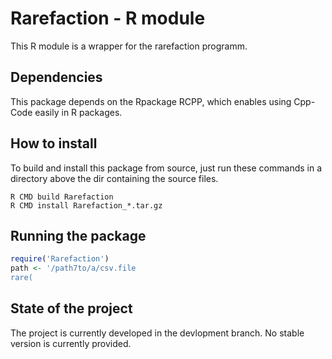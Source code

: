 # Rarefaction - R module
This R module is a wrapper for the rarefaction programm.

## Dependencies
This package depends on the Rpackage RCPP, which enables using Cpp-Code easily in R 
packages.

## How to install
To build and install this package from source, just run these commands in a directory 
above the dir containing the source files.
```
R CMD build Rarefaction
R CMD install Rarefaction_*.tar.gz
```

## Running the package
```R
require('Rarefaction')
path <- '/path7to/a/csv.file
rare(
```

## State of the project
The project is currently developed in the devlopment branch.
No stable version is currently provided.
